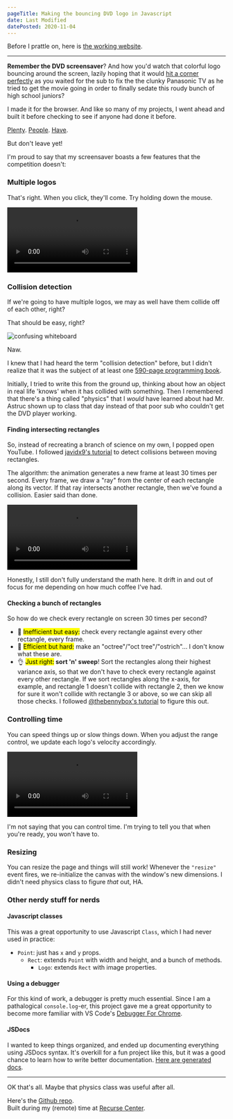 ```yaml
---
pageTitle: Making the bouncing DVD logo in Javascript
date: Last Modified
datePosted: 2020-11-04
---
```

Before I prattle on, here is [the working website](dvd-screensaver.surge.sh).

-----

<strong>Remember the DVD screensaver</strong>? And how you'd watch that colorful logo bouncing around the screen, lazily hoping that it would [hit a corner perfectly](https://www.youtube.com/watch?v=QOtuX0jL85Y) as you waited for the sub to fix the the clunky Panasonic TV as he tried to get the movie going in order to finally sedate this roudy bunch of high school juniors?

I made it for the browser. And like so many of my projects, I went ahead and built it before checking to see if anyone had done it before.

[Plenty](https://bouncingdvdlogo.com/). [People](https://dvdscreensaver.online/). [Have](https://santumerino.itch.io/dvd-screensaver-simulator).

But don't leave yet!

I'm proud to say that my screensaver boasts a few features that the competition doesn't:

### Multiple logos

That's right. When you click, they'll come. Try holding down the mouse.

<video src="https://media.giphy.com/media/l4HNje70Q8YNQqzl39/giphy.mp4" type="video/mp4" autoplay loop></video> 

### Collision detection

If we're going to have multiple logos, we may as well have them collide off of each other, right?

That should be easy, right?

![confusing whiteboard](/assets/img/posts/dvd-screensaver/whiteboard.jpg)

Naw.

I knew that I had heard the term "collision detection" before, but I didn't realize that it was the subject of at least one [590-page programming book](https://realtimecollisiondetection.net/).

Initially, I tried to write this from the ground up, thinking about how an object in real life 'knows' when it has collided with something. Then I remembered that there's a thing called "physics" that I *would* have learned about had Mr. Astruc shown up to class that day instead of that poor sub who couldn't get the DVD player working.

#### Finding intersecting rectangles

So, instead of recreating a branch of science on my own, I popped open YouTube. I followed [javidx9's tutorial](https://www.youtube.com/watch?v=8JJ-4JgR7Dg&list=LL&index=5) to detect collisions between moving rectangles.

The algorithm: the animation generates a new frame at least 30 times per second. Every frame, we draw a "ray" from the center of each rectangle along its vector. If that ray intersects another rectangle, then we've found a collision. Easier said than done.

<video src="https://media.giphy.com/media/w12zsAFSay2WK0Jd5F/giphy.mp4" type="video/mp4" autoplay loop></video> 

Honestly, I still don't fully understand the math here. It drift in and out of focus for me depending on how much coffee I've had.

#### Checking a bunch of rectangles

So how do we check every rectangle on screen 30 times per second?
- 🥵 <mark>Inefficient but easy:</mark> check every rectangle against every other rectangle, every frame.
- 🥶 <mark>Efficient but hard:</mark> make an "octree"/"oct tree"/"ostrich"... I don't know what these are.
- 👌 <mark>Just right:</mark><strong> sort 'n' sweep</strong>! Sort the rectangles along their highest variance axis, so that we don't have to check every rectangle against every other rectangle. If we sort rectangles along the x-axis, for example, and rectangle 1 doesn't collide with rectangle 2, then we know for sure it won't collide with rectangle 3 or above, so we can skip all those checks. I followed [@thebennybox's tutorial](https://www.youtube.com/watch?v=bCgF8fzwFvc) to figure this out.

### Controlling time

You can speed things up or slow things down. When you adjust the range control, we update each logo's velocity accordingly.

<video src="https://media.giphy.com/media/oRA9J9rXHvAW1scQ5s/giphy.mp4" type="video/mp4" autoplay loop></video> 

I'm not saying that you can control time. I'm trying to tell you that when you're ready, you won't have to.

### Resizing

You can resize the page and things will still work! Whenever the `"resize"` event fires, we re-initialize the canvas with the window's new dimensions. I didn't need physics class to figure *that* out, HA.

### Other nerdy stuff for nerds

#### Javascript classes

This was a great opportunity to use Javascript `Class`, which I had never used in practice:
- `Point`: just has `x` and `y` props.
    - `Rect`: extends `Point` with width and height, and a bunch of methods.
        - `Logo`: extends `Rect` with image properties.

#### Using a debugger

For this kind of work, a debugger is pretty much essential. Since I am a pathalogical `console.log`-er, this project gave me a great opportunity to become more familiar with VS Code's [Debugger For Chrome](https://marketplace.visualstudio.com/items?itemName=msjsdiag.debugger-for-chrome).

#### JSDocs

I wanted to keep things organized, and ended up documenting everything using JSDocs syntax. It's overkill for a fun project like this, but it was a good chance to learn how to write better documentation. [Here are generated docs](https://dvd-screensaver.surge.sh/docs/Logo.html).

_____

OK that's all. Maybe that physics class was useful after all.

Here's the [Github repo](https://github.com/willthefirst/dvd-screensaver).  
Built during my (remote) time at [Recurse Center](www.recurse.com).